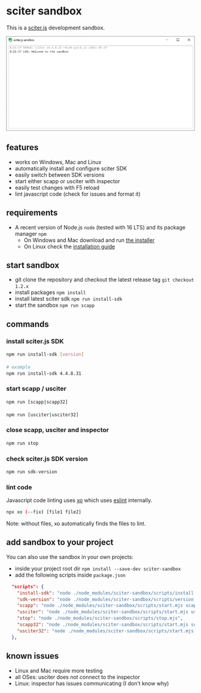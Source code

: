 # sciter sandbox

This is a [sciter.js](https://sciter.com/) development sandbox.

![sciter sandbox screenshot](https://github.com/8ctopus/sciter-sandbox/raw/master/screenshot.png)

## features

- works on Windows, Mac and Linux
- automatically install and configure sciter SDK
- easily switch between SDK versions
- start either scapp or usciter with inspector
- easily test changes with F5 reload
- lint javascript code (check for issues and format it)

## requirements

- A recent version of Node.js `node` (tested with 16 LTS) and its package manager `npm`
    - On Windows and Mac download and run [the installer](https://nodejs.dev/download/)
    - On Linux check the [installation guide](https://www.digitalocean.com/community/tutorials/how-to-install-node-js-on-ubuntu-20-04#option-2-%E2%80%94-installing-node-js-with-apt-using-a-nodesource-ppa)

## start sandbox

- git clone the repository and checkout the latest release tag `git checkout 1.2.x`
- install packages `npm install`
- install latest sciter sdk `npm run install-sdk`
- start the sandbox `npm run scapp`

## commands

### install sciter.js SDK

```sh
npm run install-sdk [version]

# example
npm run install-sdk 4.4.8.31
```

### start scapp / usciter

```sh
npm run [scapp|scapp32]

npm run [usciter|usciter32]
```

### close scapp, usciter and inspector

```sh
npm run stop
```

### check sciter.js SDK version

```sh
npm run sdk-version
```

### lint code

Javascript code linting uses [xo](https://github.com/xojs/xo) which uses [eslint](https://github.com/eslint/eslint) internally.

```sh
npx xo (--fix) [file1 file2]
```

Note: without files, xo automatically finds the files to lint.

## add sandbox to your project

You can also use the sandbox in your own projects:

- inside your project root dir `npm install --save-dev sciter-sandbox`
- add the following scripts inside `package.json`

```json
  "scripts": {
    "install-sdk": "node ./node_modules/sciter-sandbox/scripts/install.mjs",
    "sdk-version": "node ./node_modules/sciter-sandbox/scripts/version.mjs",
    "scapp": "node ./node_modules/sciter-sandbox/scripts/start.mjs scapp",
    "usciter": "node ./node_modules/sciter-sandbox/scripts/start.mjs usciter",
    "stop": "node ./node_modules/sciter-sandbox/scripts/stop.mjs",
    "scapp32": "node ./node_modules/sciter-sandbox/scripts/start.mjs scapp32",
    "usciter32": "node ./node_modules/sciter-sandbox/scripts/start.mjs usciter32"
  },
```

## known issues

- Linux and Mac require more testing
- all OSes: usciter does not connect to the inspector
- Linux: inspector has issues communicating (I don't know why)
